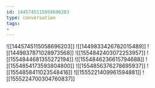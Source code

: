 ```yaml
---
id: 1445745115058696203
type: conversation
tags:
- 
---
```

![[1445745115058696203]]
![[1449833426782015489]]
![[1449837871028973568]]
![[1554842403072253957]]
![[1554844681355272194]]
![[1554846236615794688]]
![[1554854173593804800]]
![[1554856376278695937]]
![[1554858411023548416]]
![[1555221409961594881]]
![[1555224700304760837]]

